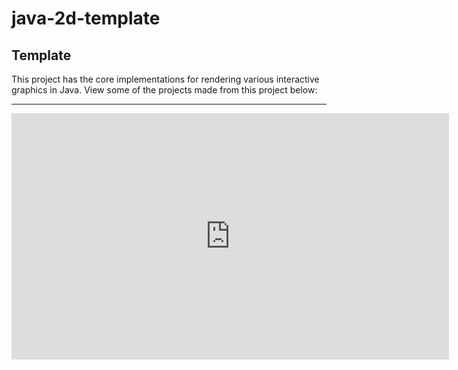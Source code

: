 # java-2d-template

## Template

This project has the core implementations for rendering various interactive graphics
in Java. View some of the projects made from this project below:

---
<iframe width="700" height="394" src="https://www.youtube.com/embed/M0oaNy9K2H8" title="YouTube video player" frameborder="0" allow="clipboard-write; encrypted-media; picture-in-picture" allowfullscreen /> 
---

## Structure

____
main.engine.HXStartup
	-> Where the main method resides
	• Static reference to singleton HXMasterWindow and instantiates

____
ui.HXMasterWindow:
-> The applications primary UI window
• Contains the panel for 2D world rendering
  subclassed as HXViewPanel
• Adjustable constants for application window’s
  dimensions plus child HXViewPanel dimensions.
• References input.HXKey file for keyboard button
  presses, initialized in this class

____
input.HXKey:
-> Stores static fields for all keyboard
    keys used in the application
• Add to the static HashMap to listen for
  more keyboard presses

____
ui.HXViewPanel: (Deprecated - Now only uses a HXWorldPanel with all entities shifted)
-> Owns a panel where the 2D world’s entities 
    are drawn subclassed as HXWorldPanel. Also 
    handles the panning of that world with the 
    selected keys
• Nothing in this class needs adjusting for
  forked projects
____
ui.HXWorldPanel:
-> A panel that renders all of its HXWorld’s entities array
• Nothing in this class needs adjusting for forked projects
• Owns a HXClock
• Implements the HXClockRenderer interface for repaintWorld

____
world.HXClock:
-> Pulses on a fixed timestep loop to its parent panel
• Nothing in this class needs adjusting for forked
  projects
• Allows world to be paused
• Calls parent panel repaintWorld
• Calls parent panel’s world updateEntities

____
world.HXWorld:
-> Intended to hold properties like friction and gravity. 
    Currently contains an array of all entities as well as
    the size of the world
• Adjustable constants for the world’s x:y dimensions

    